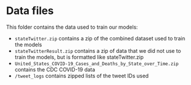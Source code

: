 <h1>Data files</h1>
This folder contains the data used to train our models:

- `stateTwitter.zip` contains a zip of the combined dataset used to train the models
- `stateTwitterResult.zip` contains a zip of data that we did not use to train the models, but is formatted like stateTwitter.zip
- `United_States_COVID-19_Cases_and_Deaths_by_State_over_Time.zip` contains the CDC COVID-19 data
- `/tweet_logs` contains zipped lists of the tweet IDs used

